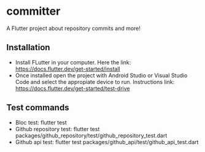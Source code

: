 # committer

A Flutter project about repository commits and more!

## Installation

- Install FLutter in your computer. Here the link: https://docs.flutter.dev/get-started/install
- Once installed open the project with Android Studio or Visual Studio Code and select the appropiate device to run. Instructions link: https://docs.flutter.dev/get-started/test-drive

## Test commands

- Bloc test: flutter test
- Github repository test:  flutter test packages/github_repository/test/github_repository_test.dart
- Github api test: flutter test packages/github_api/test/github_api_test.dart
